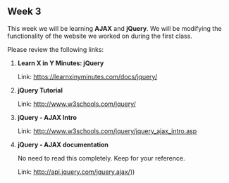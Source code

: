 ## Week 3

This week we will be learning **AJAX** and **jQuery**. We will be modifying the functionality of the website we worked on during the first class. 

Please review the following links: 

1. **Learn X in Y Minutes: jQuery**

    Link: https://learnxinyminutes.com/docs/jquery/   

2. **jQuery Tutorial**

    Link: http://www.w3schools.com/jquery/

3. **jQuery - AJAX Intro**

    Link: http://www.w3schools.com/jquery/jquery_ajax_intro.asp

4. **jQuery - AJAX documentation**

    No need to read this completely. Keep for your reference. 

    Link: http://api.jquery.com/jquery.ajax/))